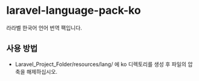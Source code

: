 # laravel-language-pack-ko
라라벨 한국어 언어 번역 팩입니다.

## 사용 방법
- Laravel_Project_Folder/resources/lang/ 에 ko 디렉토리를 생성 후 파일의 압축을 해제하십시오.
